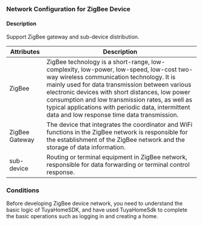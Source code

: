 ### Network Configuration for ZigBee Device

#### Description

Support ZigBee gateway and sub-device distribution.


| Attributes | Description |
| -------- | -------------------------------------------------------  |
| ZigBee | ZigBee technology is a short-range, low-complexity, low-power, low-speed, low-cost two-way wireless communication technology. It is mainly used for data transmission between various electronic devices with short distances, low power consumption and low transmission rates, as well as typical applications with periodic data, intermittent data and low response time data transmission.|
| ZigBee Gateway | The device that integrates the coordinator and WiFi functions in the ZigBee network is responsible for the establishment of the ZigBee network and the storage of data information.|
| sub-device | Routing or terminal equipment in ZigBee network, responsible for data forwarding or terminal control response.|


### Conditions

Before developing ZigBee device network, you need to understand the basic logic of TuyaHomeSDK, and have used TuyaHomeSdk to complete the basic operations such as logging in and creating a home.